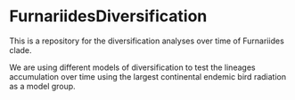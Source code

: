 # FurnariidesDiversification #

This is a repository for the diversification analyses over time of Furnariides clade. 

We are using different models of diversification to test the lineages accumulation over time using the largest continental endemic bird radiation as a model group.
